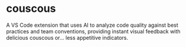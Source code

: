 # couscous
A VS Code extension that uses AI to analyze code quality against best practices and team conventions, providing instant visual feedback with delicious couscous or... less appetitive indicators.
